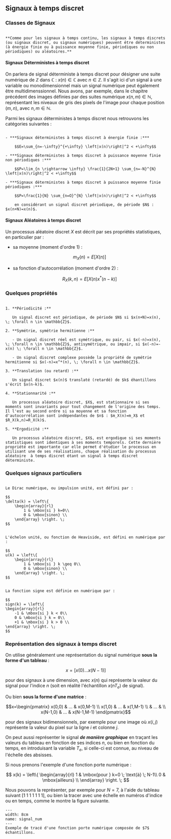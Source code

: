 ## Signaux à temps discret

### Classes de Signaux
    
```{prf:definition} Classes des signaux numériques

**Comme pour les signaux à temps continu, les signaux à temps discrets (ou signaux discret, ou signaux numériques) peuvent être déterministes (à énergie finie ou à puissance moyenne finie, périodiques ou non périodiques) ou aléatoires.**
```
    
#### Signaux Déterministes à temps discret

On parlera de signal déterministe à temps discret pour désigner une suite numérique de $\mathbb{Z}$ dans $\mathbb{C}$ : $x(n) \in \mathbb{C}$ avec $n \in \mathbb{Z}$. Il s'agit ici d'un signal à une variable ou monodimensionnel mais un signal numérique peut également être multidimenssionnel. Nous avons, par exemple, dans le chapitre précédent des images définies par des suites numérique $x(n,m) \in \mathbb{N}$, représentant les niveaux de gris des pixels de l'image pour chaque position $(m,n)$, avec $n, m \in \mathbb{N}$. 
        
Parmi les signaux déterministes à temps discret nous retrouvons les catégories suivantes :

```{prf:definition} Classes de signaux déterministes à temps discret

- ***Signaux déterministes à temps discret à énergie finie :***
            
    $$E=\sum_{n=-\infty}^{+\infty} \left|x(n)\right|^2 < +\infty$$

- ***Signaux déterministes à temps discret à puissance moyenne finie non périodiques :***
            
    $$P=\lim_{n \rightarrow \infty} \frac{1}{2N+1} \sum_{n=-N}^{N} \left|x(n)\right|^2 < +\infty$$

- ***Signaux déterministes à temps discret à puissance moyenne finie périodiques :***

    $$P=\frac{1}{N} \sum_{n=O}^{N} \left|x(n)\right|^2 < +\infty$$
            
    en considérant un signal discret périodique, de période $N$ : $x(n+N)=x(n)$.
```
 
#### Signaux Aléatoires à temps discret


Un processus aléatoire discret $X$ est décrit par ses propriétés statistiques, en particulier par :

- sa moyenne (moment d'ordre $1$) :
            
    $$m_X(n)=E\left[X(n)\right]$$
            
- sa fonction d'autocorrélation (moment d'ordre $2$) :

    $$R_X(k,n)=E\left[X(n)x^*(n-k)\right]$$
    
### Quelques propriétés



 ```{prf:property}
 
1. **Périodicité :**

    Un signal discret est périodique, de période $N$ si $x(n+N)=x(n), \; \forall n \in \mathbb{Z}$.
       
2. **Symétrie, symétrie hermitienne :**

    - Un signal discret réel est symétrique, ou pair, si $x(-n)=x(n), \; \forall n \in \mathbb{Z}$, antisymétrique, ou impair, si $x(-n)=-x(n) \; \forall n \in \mathbb{Z}$.
    
    - Un signal discret complexe possède la propriété de symétrie hermitienne si $x(-n)=x^*(n), \; \forall n \in \mathbb{Z}$. 

3. **Translation (ou retard) :**

    Un signal discret $x(n)$ translaté (retardé) de $k$ éhantillons s'écrit $x(n-k)$. 

4. **Stationnarité :**

    Un processus aléatoire discret, $X$, est stationnaire si ses moments sont invariants pour tout changement de l'origine des temps. Il l'est au second ordre si sa moyenne et sa fonction d'autocorrélation sont indépendantes de $n$ : $m_X(n)=m_X$ et $R_X(k,n)=R_X(k)$.
        
5. **Ergodicité :**

    Un processus aléatoire discret, $X$, est ergodique si ses moments statistiques sont identiques à ses moments temporels. Cette dernière propriété est importante car elle permet d'étudier le processus en utilisant une de ses réalisations, chaque réalisation du processus aléatoire  à temps discret étant un signal à temps discret déterministe.
```   

### Quelques signaux particuliers

```{prf:definition} Dirac numérique

Le Dirac numérique, ou impulsion unité, est défini par :
        
$$
\delta(k) = \left\{
    \begin{array}{rl}
        1 & \mbox{si } k=0\\
        0 & \mbox{sinon} \\
    \end{array} \right. \;
$$

```          
```{prf:definition} Echelon unité

L'échelon unité, ou fonction de Heaviside, est défini en numérique par :
        
$$
u(k) = \left\{
    \begin{array}{rl}
        1 & \mbox{si } k \geq 0\\
        0 & \mbox{sinon} \\
    \end{array} \right. \;
$$

```
```{prf:definition} Fonction signe

La fonction signe est définie en numérique par :

$$
sign(k) = \left\{
\begin{array}{rl}
    -1 & \mbox{si } k < 0\\
    0 & \mbox{si } k = 0\\
    +1 & \mbox{si } k > 0 \\
\end{array} \right. \;
$$

```
        
### Représentation des signaux à temps discret
    
On utilise généralement une représentation du signal numérique **sous la forme d'un tableau** : 
   
$$x=\left[x(0)...x(N-1)\right]$$
    
pour des signaux à une dimension, avec $x(n)$ qui représente la valeur du signal pour l'indice $n$ (soit en réalité l'échantillon $x(nT_e)$ de signal). 
    
Ou bien **sous la forme d'une matrice** :
    
$$x=\begin{pmatrix}
x(0,0) & ... & x(0,M-1) \\
x(1,0) & ... & x(1,M-1) \\
 & ... & \\
x(N-1,0) & ... & x(N-1,M-1) 
\end{pmatrix}$$
    
pour des signaux bidimensionnels, par exemple pour une image où $x(i,j)$ représente la valeur du pixel sur la ligne $i$ et colonne $j$.
    
On peut aussi représenter le signal ***de manière graphique*** en traçant les valeurs du tableau en fonction de ses indices $n$, ou bien en fonction du temps, en introduisant la variable $T_e$, si celle-ci est connue, au niveau de l'échelle des absisses.
    
Si nous prenons l'exemple d'une fonction porte numérique :
    
$$
x(k) = \left\{
    \begin{array}{rl}
        1 & \mbox{pour } k=0 \; \text{à} \; N-1\\
        0 & \mbox{ailleurs} \\
    \end{array} \right. \;
$$
        
Nous pouvons la représenter, par exemple pour $N=7$, à l'aide du tableau suivant $\left[1 \; 1 \; 1 \; 1 \; 1 \; 1 \; 1 \right]$, ou bien la tracer avec une échelle en numéros d'indice ou en temps, comme le montre la figure suivante.
    
    

```{figure} ./img/signal_num.png
---
width: 8cm
name: signal_num
---
Exemple de tracé d'une fonction porte numérique composée de $7$ échantillons.
```
  